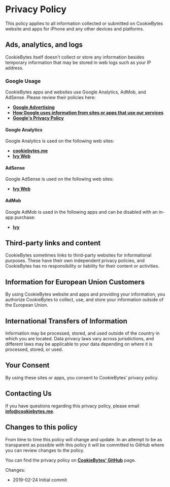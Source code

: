 # Privacy Policy
This policy applies to all information collected or submitted on CookieBytes website and apps for iPhone and any other devices and platforms.

## Ads, analytics, and logs
CookieBytes itself doesn't collect or store any information besides temporary information that may be stored in web logs such as your IP address. 

### Google Usage
CookieBytes apps and websites use Google Analytics, AdMob, and AdSense. Please review their policies here:

* **[Google Advertising](https://policies.google.com/technologies/ads)**
* **[How Google uses information from sites or apps that use our services](https://policies.google.com/technologies/partner-sites)**
* **[Google's Privacy Policy](https://policies.google.com/privacy)**

#### Google Analytics
Google Analytics is used on the following web sites:

* **[cookiebytes.me](https://cookiebytes.me)**
* **[Ivy Web](https://ivy.cookiebytes.me)**

#### AdSense
Google AdSense is used on the following web sites:

* **[Ivy Web](https://ivy.cookiebytes.me)**

#### AdMob
Google AdMob is used in the following apps and can be disabled with an in-app purchase:

* **[Ivy](https://itunes.apple.com/us/app/ivy-stats-tracker/id1070965855)**

## Third-party links and content
CookieBytes sometimes links to third-party websites for informational purposes. These have their own independent privacy policies, and CookieBytes has no responsibility or liability for their content or activities.

## Information for European Union Customers
By using CookieBytes website and apps and providing your information, you authorize CookieBytes to collect, use, and store your information outside of the European Union.

## International Transfers of Information
Information may be processed, stored, and used outside of the country in which you are located. Data privacy laws vary across jurisdictions, and different laws may be applicable to your data depending on where it is processed, stored, or used.

## Your Consent
By using these sites or apps, you consent to CookieBytes' privacy policy.

## Contacting Us
If you have questions regarding this privacy policy, please email **[info@cookiebytes.me](mailto:cookiebytes.me)**.

## Changes to this policy
From time to time this policy will change and update. In an attempt to be as transparent as possible with this policy it will be committed to GitHub where you can review changes to the policy.

You can find the privacy policy on **[CookieBytes' GitHub](https://github.com/cookiebytes/privacy-policy)** page.

Changes:

* 2019-02-24 Initial commit